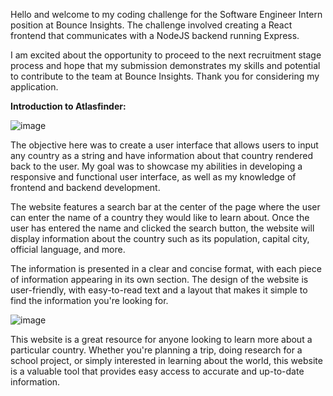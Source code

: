 Hello and welcome to my coding challenge for the Software Engineer Intern position at Bounce Insights. The challenge involved creating a React frontend that communicates with a NodeJS backend running Express.

I am excited about the opportunity to proceed to the next recruitment stage process and hope that my submission demonstrates my skills and potential to contribute to the team at Bounce Insights. Thank you for considering my application.


**Introduction to Atlasfinder:**

![image](https://user-images.githubusercontent.com/71699703/234978917-d35f7ae4-79a9-46ac-a80e-98ebc62c38cf.png)

The objective here was to create a user interface that allows users to input any country as a string and have information about that country rendered back to the user. My goal was to showcase my abilities in developing a responsive and functional user interface, as well as my knowledge of frontend and backend development.

The website features a search bar at the center of the page where the user can enter the name of a country they would like to learn about. Once the user has entered the name and clicked the search button, the website will display information about the country such as its population, capital city, official language, and more.

The information is presented in a clear and concise format, with each piece of information appearing in its own section. The design of the website is user-friendly, with easy-to-read text and a layout that makes it simple to find the information you're looking for.


![image](https://user-images.githubusercontent.com/71699703/234981021-12d7dd31-7468-41b8-9fc2-6592e9a268e3.png)


This website is a great resource for anyone looking to learn more about a particular country. Whether you're planning a trip, doing research for a school project, or simply interested in learning about the world, this website is a valuable tool that provides easy access to accurate and up-to-date information.
